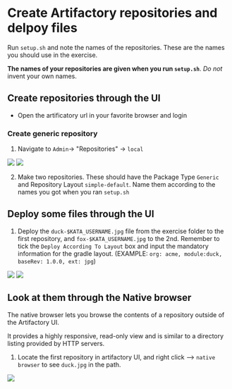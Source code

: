 # Create Artifactory repositories and delpoy files
Run `setup.sh` and note the names of the repositories. These are the names you should use in the exercise.

**The names of your repositories are given when you run `setup.sh`**. _Do not_ invent your own names.

## Create repositories through the UI

* Open the artificatory url in your favorite browser and login

### Create generic repository

1. Navigate to `Admin`-> "Repositories" -> `local`

![](../.shared/img/1.1.png)
![](../.shared/img/1.2.png)

2. Make two repositories. These should have the Package Type `Generic` and Repository Layout `simple-default`. Name them according to the names you got when you ran `setup.sh`

## Deploy some files through the UI

1. Deploy the `duck-$KATA_USERNAME.jpg` file from the exercise folder to the first repository, and `fox-$KATA_USERNAME.jpg` to the 2nd. Remember to tick the `Deploy According To Layout` box and input the mandatory information for the gradle layout. (EXAMPLE: `org: acme, module:duck, baseRev: 1.0.0, ext: jpg`)

![](../.shared/img/1.3.png)
![](../.shared/img/1.4.png)

## Look at them through the Native browser

The native browser lets you browse the contents of a repository outside of the Artifactory UI.

It provides a highly responsive, read-only view and is similar to a directory listing provided by HTTP servers.

1. Locate the first repository in artifactory UI, and right click --> `native browser` to see `duck.jpg` in the path.

![](../.shared/img/1.5.png)
